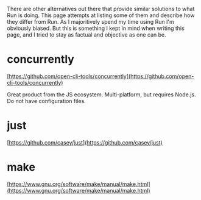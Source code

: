 There are other alternatives out there that provide similar solutions to what Run is doing. This
page attempts at listing some of them and describe how they differ from Run. As I majoritively spend
my time using Run I'm obviously biased. But this is something I kept in mind when writing this page,
and I tried to stay as factual and objective as one can be.

# concurrently

[https://github.com/open-cli-tools/concurrently](https://github.com/open-cli-tools/concurrently)

Great product from the JS ecosystem. Multi-platform, but requires Node.js. Do not have configuration
files.

# just

[https://github.com/casey/just](https://github.com/casey/just)

# make

[https://www.gnu.org/software/make/manual/make.html](https://www.gnu.org/software/make/manual/make.html)
